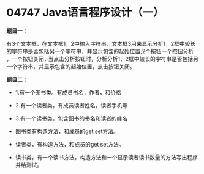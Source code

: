 # 04747 Java语言程序设计（一）

**题目一：**

有3个文本框，在文本框1，2中输入字符串，文本框3用来显示分析1，2框中较长的字符串是否包括另一个字符串，并显示包含的起始位置;2个按钮一个按钮分析 ，一个按钮关闭，·当点击分析按钮时，分析分析1，2框中较长的字符串是否包括另一个字符串，并显示包含的起始位置，点击按钮关闭。

**题目二：**

- 1.有一个图书类。有成员书名，作者，和价格

- 2.有一个读者类，有成员读者姓名，读者手机号

- 3.有一个读书类，包含图书的书名和读者的姓名

- 图书类有构造方法，和成员的get set方法。

- 读者类，有构造方法，和成员的get set方法。

- 读书类，有一个读书方法，构造方法和一个显示读者读书数量的方法写出程序并给测试。